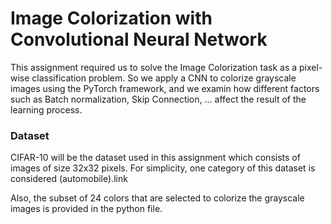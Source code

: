 # Image Colorization with Convolutional Neural Network

This assignment required us to solve the Image Colorization task as a pixel-wise classification problem. So we apply a CNN to colorize grayscale images using the PyTorch framework, and we examin how different factors such as Batch normalization, Skip Connection, ... affect the result of the learning process.

### Dataset

CIFAR-10 will be the dataset used in this assignment which consists of images of size 32x32 pixels. For simplicity, one category of this dataset is considered (automobile).link

Also, the subset of 24 colors that are selected to colorize the grayscale images is provided in the python file.
